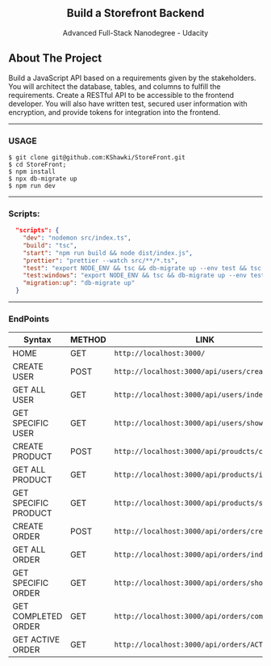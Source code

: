 <h2 align="center">Build a Storefront Backend</h2>
<p align="center">Advanced Full-Stack Nanodegree - Udacity</p>

## About The Project

Build a JavaScript API based on a requirements given by the stakeholders. You will architect the database, tables, and columns to fulfill the requirements. Create a RESTful API to be accessible to the frontend developer. You will also have written test, secured user information with encryption, and provide tokens for integration into the frontend.

<hr />

### USAGE

```shell
$ git clone git@github.com:KShawki/StoreFront.git
$ cd StoreFront;
$ npm install
$ npx db-migrate up
$ npm run dev
```

<hr />

### Scripts:

```JSON
  "scripts": {
    "dev": "nodemon src/index.ts",
    "build": "tsc",
    "start": "npm run build && node dist/index.js",
    "prettier": "prettier --watch src/**/*.ts",
    "test": "export NODE_ENV && tsc && db-migrate up --env test && tsc && jasmine && db-migrate reset",
    "test:windows": "export NODE_ENV && tsc && db-migrate up --env test && tsc && jasmine && db-migrate reset",
    "migration:up": "db-migrate up"
  }
```

<hr />

### EndPoints

| Syntax               | METHOD | LINK                                           |
| -------------------- | ------ | ---------------------------------------------- |
| HOME                 | GET    | `http://localhost:3000/`                       |
| CREATE USER          | POST   | `http://localhost:3000/api/users/create`       |
| GET ALL USER         | GET    | `http://localhost:3000/api/users/index`        |
| GET SPECIFIC USER    | GET    | `http://localhost:3000/api/users/show/:id`     |
| CREATE PRODUCT       | POST   | `http://localhost:3000/api/proudcts/create`    |
| GET ALL PRODUCT      | GET    | `http://localhost:3000/api/products/index`     |
| GET SPECIFIC PRODUCT | GET    | `http://localhost:3000/api/products/show/:id`  |
| CREATE ORDER         | POST   | `http://localhost:3000/api/orders/create`      |
| GET ALL ORDER        | GET    | `http://localhost:3000/api/orders/index`       |
| GET SPECIFIC ORDER   | GET    | `http://localhost:3000/api/orders/show/1`      |
| GET COMPLETED ORDER  | GET    | `http://localhost:3000/api/orders/completed/1` |
| GET ACTIVE ORDER     | GET    | `http://localhost:3000/api/orders/ACTIVE/1`    |

